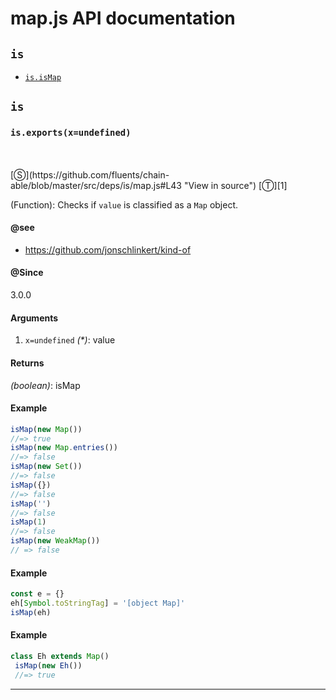 # map.js API documentation

<!-- div class="toc-container" -->

<!-- div -->

## `is`
* <a href="#is-prototype-isMap"  data-meta="exports x undefined"  data-call="exports x undefined"  data-category="Methods"  data-description="Function Checks if value is classified as a Map object"  data-name="isMap"  data-member="is"  data-see="href https github com jonschlinkert kind of label https github com jonschlinkert kind of"  data-all="meta exports x undefined call exports x undefined category Methods description Function Checks if value is classified as a Map object name isMap member is see href https github com jonschlinkert kind of label https github com jonschlinkert kind of notes todos klassProps" >`is.isMap`</a>

<!-- /div -->

<!-- /div -->

<!-- div class="doc-container" -->

<!-- div -->

## `is`

<!-- div -->

<h3 id="is-prototype-isMap" data-member="is" data-category="Methods" data-name="isMap"><code>is.exports(x=undefined)</code></h3>
<br>
<br>
[&#x24C8;](https://github.com/fluents/chain-able/blob/master/src/deps/is/map.js#L43 "View in source") [&#x24C9;][1]

(Function): Checks if `value` is classified as a `Map` object.


#### @see 

* <a href="https://github.com/jonschlinkert/kind-of" >https://github.com/jonschlinkert/kind-of</a>

#### @Since
3.0.0

#### Arguments
1. `x=undefined` *(&#42;)*: value

#### Returns
*(boolean)*: isMap

#### Example
```js
isMap(new Map())
//=> true
isMap(new Map.entries())
//=> false
isMap(new Set())
//=> false
isMap({})
//=> false
isMap('')
//=> false
isMap(1)
//=> false
isMap(new WeakMap())
// => false

```
#### Example
```js
const e = {}
eh[Symbol.toStringTag] = '[object Map]'
isMap(eh)

```
#### Example
```js
class Eh extends Map()
 isMap(new Eh())
 //=> true
```
---

<!-- /div -->

<!-- /div -->

<!-- /div -->

 [1]: #is "Jump back to the TOC."
